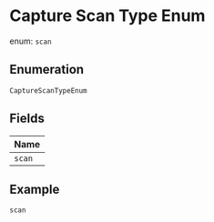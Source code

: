 
# Capture Scan Type Enum

enum: `scan`

## Enumeration

`CaptureScanTypeEnum`

## Fields

| Name |
|  --- |
| `scan` |

## Example

```
scan
```

